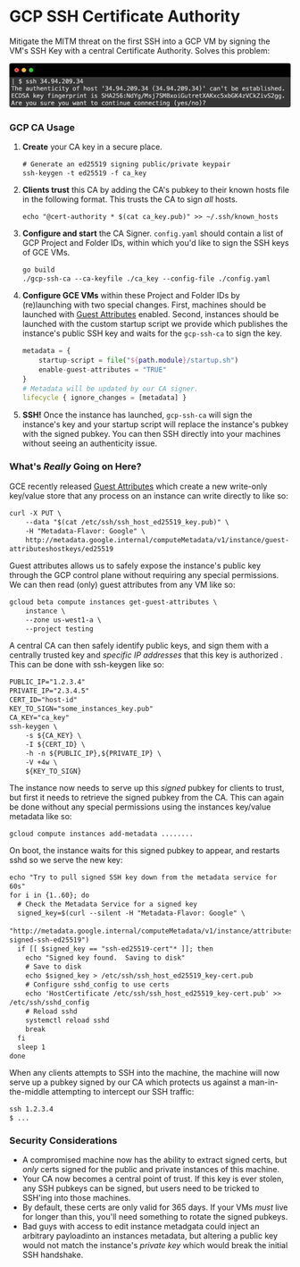 GCP SSH Certificate Authority
=============================

Mitigate the MITM threat on the first SSH into a GCP VM by signing the VM's SSH Key with a central Certificate Authority. Solves this problem:

![Bad Authenticity](authenticity.png)

### GCP CA Usage
1. **Create** your CA key in a secure place.
    ```shell
    # Generate an ed25519 signing public/private keypair
    ssh-keygen -t ed25519 -f ca_key
    ```
2. **Clients trust** this CA by adding the CA's pubkey to their known hosts file in the following format. This trusts the CA to sign _all_ hosts.
    ```shell
    echo "@cert-authority * $(cat ca_key.pub)" >> ~/.ssh/known_hosts
    ```
3. **Configure and start** the CA Signer. `config.yaml` should contain a list of GCP Project and Folder IDs, within which you'd like to sign the SSH keys of GCE VMs.
    ```shell
    go build 
    ./gcp-ssh-ca --ca-keyfile ./ca_key --config-file ./config.yaml
    ```
4. **Configure GCE VMs** within these Project and Folder IDs by (re)launching with two special changes. First, machines should be launched with [Guest Attributes](https://cloud.google.com/compute/docs/storing-retrieving-metadata#guest_attributes) enabled. Second, instances should be launched with the custom startup script we provide which publishes the instance's public SSH key and waits for the `gcp-ssh-ca` to sign the key.
    ```terraform
    metadata = {
        startup-script = file("${path.module}/startup.sh")
        enable-guest-attributes = "TRUE"
    }
    # Metadata will be updated by our CA signer.
    lifecycle { ignore_changes = [metadata] }
    ```
5. **SSH!** Once the instance has launched, `gcp-ssh-ca` will sign the instance's key and your startup script will replace the instance's pubkey with the signed pubkey. You can then SSH directly into your machines without seeing an authenticity issue.

### What's _Really_ Going on Here? 

GCE recently released [Guest Attributes](https://cloud.google.com/compute/docs/storing-retrieving-metadata#guest_attributes) which create a new write-only key/value store that any process on an instance can write directly to like so:
```shell 
curl -X PUT \
    --data "$(cat /etc/ssh/ssh_host_ed25519_key.pub)" \
    -H "Metadata-Flavor: Google" \
    http://metadata.google.internal/computeMetadata/v1/instance/guest-attributeshostkeys/ed25519 
```
Guest attributes allows us to safely expose the instance's public key through the GCP control plane without requiring any special permissions. We can then read (only) guest attributes from any VM like so:

```shell
gcloud beta compute instances get-guest-attributes \
    instance \
    --zone us-west1-a \
    --project testing
```

A central CA can then safely identify public keys, and sign them with a centrally trusted key and _specific IP addresses_ that this key is authorized .  This can be done with ssh-keygen like so:

```shell
PUBLIC_IP="1.2.3.4"
PRIVATE_IP="2.3.4.5"
CERT_ID="host-id"
KEY_TO_SIGN="some_instances_key.pub"
CA_KEY="ca_key"
ssh-keygen \
    -s ${CA_KEY} \
    -I ${CERT_ID} \
    -h -n ${PUBLIC_IP},${PRIVATE_IP} \
    -V +4w \
    ${KEY_TO_SIGN}
```

The instance now needs to serve up this _signed_ pubkey for clients to trust, but first it needs to retrieve the signed pubkey from the CA.  This can again be done without any special permissions using the instances key/value metadata like so:

```shell
gcloud compute instances add-metadata ........
```

On boot, the instance waits for this signed pubkey to appear, and restarts sshd so we serve the new key:

```shell
echo "Try to pull signed SSH key down from the metadata service for 60s"
for i in {1..60}; do
  # Check the Metadata Service for a signed key
  signed_key=$(curl --silent -H "Metadata-Flavor: Google" \
    "http://metadata.google.internal/computeMetadata/v1/instance/attributes/hostkeys-signed-ssh-ed25519")
  if [[ $signed_key == "ssh-ed25519-cert"* ]]; then
    echo "Signed key found.  Saving to disk"
    # Save to disk
    echo $signed_key > /etc/ssh/ssh_host_ed25519_key-cert.pub
    # Configure sshd_config to use certs
    echo 'HostCertificate /etc/ssh/ssh_host_ed25519_key-cert.pub' >> /etc/ssh/sshd_config
    # Reload sshd
    systemctl reload sshd
    break
  fi
  sleep 1
done
```

When any clients attempts to SSH into the machine, the machine will now serve up a pubkey signed by our CA which protects us against a man-in-the-middle attempting to intercept our SSH traffic:

```shell
ssh 1.2.3.4
$ ...
```

### Security Considerations

* A compromised machine now has the ability to extract signed certs, but _only_ certs signed for the public and private instances of this machine.
* Your CA now becomes a central point of trust.  If this key is ever stolen, any SSH pubkeys can be signed, but users need to be tricked to SSH'ing into those machines.
* By default, these certs are only valid for 365 days.  If your VMs _must_ live for longer than this, you'll need something to rotate the signed pubkeys.
* Bad guys with access to edit instance metadgata could inject an arbitrary payloadinto an instances metadata, but altering a public key would not match the instance's _private key_ which would break the initial SSH handshake.


